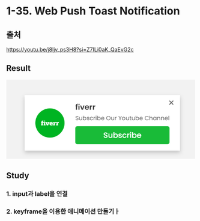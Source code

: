 # 1-35. Web Push Toast Notification

## 출처

https://youtu.be/j8ljv_ps3H8?si=Z7ILi0aK_QaEvG2c

## Result

<img src="result.png">

## Study

### 1. input과 label을 연결

### 2. keyframe을 이용한 애니메이션 만들기ㅏ

